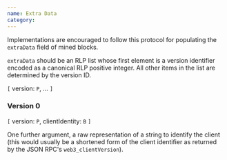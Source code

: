 ```yaml
---
name: Extra Data
category: 
---
```


Implementations are encouraged to follow this protocol for populating the `extraData` field of mined blocks.

`extraData` should be an RLP list whose first element is a version identifier encoded as a canonical RLP positive integer. All other items in the list are determined by the version ID.

`[` version: `P`, ... `]`

### Version 0

`[` version: `P`, clientIdentity: `B` `]`

One further argument, a raw representation of a string to identify the client (this would usually be a shortened form of the client identifier as returned by the JSON RPC's `web3_clientVersion`).
